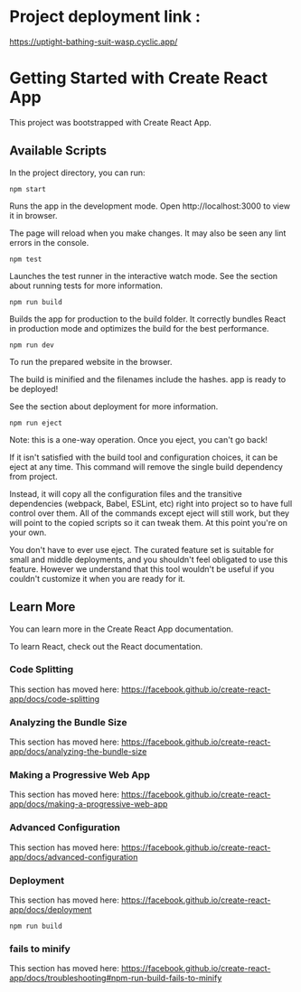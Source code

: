 # Project deployment link :

https://uptight-bathing-suit-wasp.cyclic.app/

# Getting Started with Create React App
This project was bootstrapped with Create React App.

## Available Scripts
In the project directory, you can run:

```
npm start
```
Runs the app in the development mode.
Open http://localhost:3000 to view it in browser.

The page will reload when you make changes.
It may also be seen any lint errors in the console.

```
npm test
```
Launches the test runner in the interactive watch mode.
See the section about running tests for more information.

```
npm run build
```

Builds the app for production to the build folder.
It correctly bundles React in production mode and optimizes the build for the best performance.

```
npm run dev
```
To run the prepared website in the browser.

The build is minified and the filenames include the hashes.
 app is ready to be deployed!

See the section about deployment for more information.

```
npm run eject
```
Note: this is a one-way operation. Once you eject, you can't go back!

If it isn't satisfied with the build tool and configuration choices, it can be eject at any time. This command will remove the single build dependency from project.

Instead, it will copy all the configuration files and the transitive dependencies (webpack, Babel, ESLint, etc) right into project so to have full control over them. All of the commands except eject will still work, but they will point to the copied scripts so it can tweak them. At this point you're on your own.

You don't have to ever use eject. The curated feature set is suitable for small and middle deployments, and you shouldn't feel obligated to use this feature. However we understand that this tool wouldn't be useful if you couldn't customize it when you are ready for it.

## Learn More
You can learn more in the Create React App documentation.

To learn React, check out the React documentation.

### Code Splitting
This section has moved here: https://facebook.github.io/create-react-app/docs/code-splitting

### Analyzing the Bundle Size
This section has moved here: https://facebook.github.io/create-react-app/docs/analyzing-the-bundle-size

### Making a Progressive Web App
This section has moved here: https://facebook.github.io/create-react-app/docs/making-a-progressive-web-app

### Advanced Configuration
This section has moved here: https://facebook.github.io/create-react-app/docs/advanced-configuration

### Deployment
This section has moved here: https://facebook.github.io/create-react-app/docs/deployment

```
npm run build
```
### fails to minify
This section has moved here: https://facebook.github.io/create-react-app/docs/troubleshooting#npm-run-build-fails-to-minify

